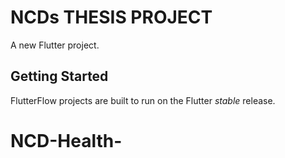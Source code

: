 # NCDs THESIS PROJECT

A new Flutter project.

## Getting Started

FlutterFlow projects are built to run on the Flutter _stable_ release.
# NCD-Health-
